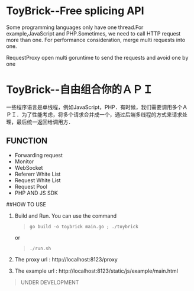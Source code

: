 # ToyBrick--Free splicing API
Some programming languages only have one thread.For example,JavaScript and PHP.Sometimes, we need to call HTTP request more than one. For performance consideration, merge multi requests into one.

RequestProxy open multi goruntime to send the requests and avoid one by one

# ToyBrick--自由组合你的ＡＰＩ
一些程序语言是单线程，例如JavaScript，PHP．有时候，我们需要调用多个ＡＰＩ．为了性能考虑，将多个请求合并成一个，通过后端多线程的方式来请求处理，最后统一返回给调用方．

## FUNCTION
* Forwarding request
* Monitor
* WebSocket
* Refererr White List
* Request White List
* Request Pool
* PHP AND JS SDK

##HOW TO USE
1. Build and Run. You can use the command 

    > `go build -o toybrick main.go ; ./toybrick`
    
    or
     
    > `./run.sh`
    
2. The proxy url : http://localhost:8123/proxy

3. The example url : http://localhost:8123/static/js/example/main.html


> UNDER DEVELOPMENT




